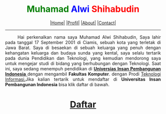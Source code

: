 <!DOCTYPE html>
<html>
    <head>
        <title>Muhamad_Alwi_Shihabudin</title>
    </head>
    <body>
       <h1 style="text-align: center;"><span style="color: green; text: shadow 1px;">Muhamad</span> <span style="color: blue; text-shadow: black;">Alwi</span> <span style="color: red; text-shadow: black;">Shihabudin</span></h1>
        <p align="center">
            <a href="MuhamadAlwiShihabudin.html">|Home|</a>
            <a href="profil.html">|Profil|</a>
            <a href="tentang.html">|About|</a>
            <a href="contact.html">|Contact|</a>
        </p>
        <hr>
        <p style="text-align: justify; text-indent: 40px;">Hai perkenalkan nama saya Muhamad Alwi Shihabudin, Saya lahir pada tanggal 17 September 2001 di Ciamis, sebuah kota yang terletak di Jawa Barat. Saya di besaekan di sebuah keluarga yang penuh dengan kehangatan keluarga dan budaya sunda yang kental, saya selalu tertarik pada dunia Pendidikan dan Teknologi, yang kemudian mendorong saya untuk mengejar studi di bidang yang berhubungan dengan Teknologi. Saat ini, saya sedang menempuh pendidikan di <a href="https://unipem.ac.id/"> <b>Universias Insan Pembangunan Indonesia</b> </a>dengan mengambil <b>Fakultas Komputer</b>. dengan Prodi <u>Teknologi Informasi.</u>Jika kalian tertarik untuk mendaftar di <b>Universitas Insan Pembangunan Indonesia</b> bisa klik daftar di bawah.</p>
        <h1 style="text-align: center;"> <a href="daftar.html">Daftar</a></h1>
    </body>
</html>
